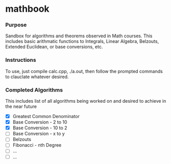 # mathbook

### Purpose
Sandbox for algorithms and theorems observed in Math courses. 
This includes basic arithmatic functions to Integrals, Linear Algebra, Belzouts, Extended Euclidean, or base conversions, etc.

### Instructions
To use, just compile calc.cpp, ./a.out, then follow the prompted commands to 
clauclate whatever desired.

### Completed Algorithms
This includes list of all algorithms being worked on and desired to achieve in the near future

- [X] Greatest Common Denominator
- [X] Base Conversion - 2 to 10
- [X] Base Conversion - 10 to 2
- [ ] Base Conversion - x to y
- [ ] Belzouts 
- [ ] Fibonacci - nth Degree
- [ ] ...
- [ ] ...
